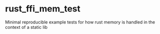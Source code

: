 # rust_ffi_mem_test
Minimal reproducible example tests for how rust memory is handled in the context of a static lib
